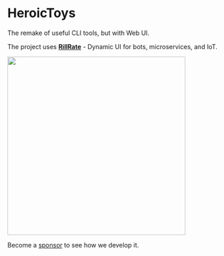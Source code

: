 # HeroicToys

The remake of useful CLI tools, but with Web UI.

The project uses [**RillRate**][rillrate] - Dynamic UI for bots, microservices, and IoT.

<img src="https://cdn.rillrate.com/github/heroic-toys/dashboard.png" width="400px">

Become a [sponsor][sponsor] to see how we develop it.

[rillrate]: https://rillrate.com/
[sponsor]: https://github.com/sponsors/rillrate

